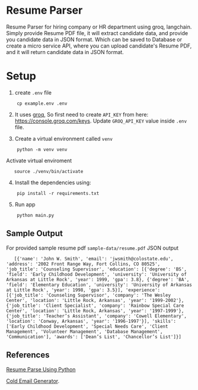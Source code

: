 # Resume Parser
Resume Parser for hiring company or HR department using groq, langchain. Simply provide Resume PDF file, it will extract candidate data, and provide you candidate data in JSON format. Which can be saved to Database or create a micro service API, where you can upload candidate's Resume PDF, and it will return candidate data in JSON format. 

# Setup
1. create `.env` file
```commandline
    cp example.env .env
```

2. It uses [groq](https://groq.com/), So first need to create `API_KEY` from here: https://console.groq.com/keys. Update `GROQ_API_KEY` value inside `.env` file.

3. Create a virtual environment called `venv`
```commandline
    python -m venv venv
```
Activate virtual enviroment
```commandline
   source ./venv/bin/activate
```

4. Install the dependencies using:
```commandline
    pip install -r requirements.txt
```

5. Run app
```commandline
    python main.py
```

## Sample Output
For provided sample resume pdf `sample-data/resume.pdf` JSON output
```commandline
   [{'name': 'John W. Smith', 'email': 'jwsmith@colostate.edu', 'address': '2002 Front Range Way, Fort Collins, CO 80525', 'job_title': 'Counseling Supervisor', 'education': [{'degree': 'BS', 'field': 'Early Childhood Development', 'university': 'University of Arkansas at Little Rock', 'year': 1999, 'gpa': 3.8}, {'degree': 'BA', 'field': 'Elementary Education', 'university': 'University of Arkansas at Little Rock', 'year': 1998, 'gpa': 3.5}], 'experience': [{'job_title': 'Counseling Supervisor', 'company': 'The Wesley Center', 'location': 'Little Rock, Arkansas', 'year': '1999-2002'}, {'job_title': 'Client Specialist', 'company': 'Rainbow Special Care Center', 'location': 'Little Rock, Arkansas', 'year': '1997-1999'}, {'job_title': 'Teacher’s Assistant', 'company': 'Cowell Elementary', 'location': 'Conway, Arkansas', 'year': '1996-1997'}], 'skills': ['Early Childhood Development', 'Special Needs Care', 'Client Management', 'Volunteer Management', 'Database Management', 'Communication'], 'awards': ['Dean’s List', 'Chancellor’s List']}]
```

## References

[Resume Parse Using Python](https://github.com/sanketsarwade/Resume-Parser-using-Python)

[Cold Email Generator](https://github.com/codebasics/project-genai-cold-email-generator).